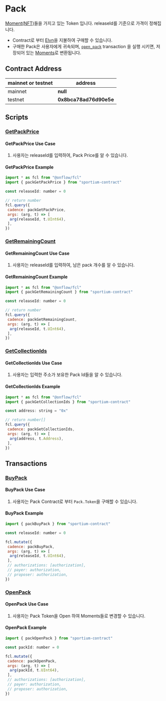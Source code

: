 # Pack

[Moment(NFT)](./Moment.md)들을 가지고 있는 Token 입니다. releaseId를 기준으로 가격이 정해집니다.

- Contract로 부터 [Elvn](./Elvn.md)을 지불하여 구매할 수 있습니다.
- 구매한 Pack은 사용자에게 귀속되며, [`open_pack`](../../transactions/pack/open_pack.cdc) transaction 을 실행 시키면, 저장되어 있는 [Moments](./Moments.md)로 변환됩니다.

## Contract Address

| mainnet or testnet | address |
| -- | -- |
| mainnet | **null** |
| testnet | **0x8bca78ad76d90e5e** |

## Scripts

### [GetPackPrice](../../scripts/pack/get_pack_price.cdc)

#### GetPackPrice Use Case

1. 사용자는 releaseId를 입력하여, Pack Price를 알 수 있습니다.

#### GetPackPrice Example

```javascript
import * as fcl from "@onflow/fcl"
import { packGetPackPrice } from "sportium-contract"

const releaseId: number = 0

// return number
fcl.query({
 cadence: packGetPackPrice,
 args: (arg, t) => [
  arg(releaseId, t.UInt64),
 ],
})
```

### [GetRemainingCount](../../scripts/pack/get_remaining_count.cdc)

#### GetRemainingCount Use Case

1. 사용자는 releaseId를 입력하여, 남은 pack 개수를 알 수 있습니다.

#### GetRemainingCount Example

```javascript
import * as fcl from "@onflow/fcl"
import { packGetRemainingCount } from "sportium-contract"

const releaseId: number = 0

// return number
fcl.query({
 cadence: packGetRemainingCount,
 args: (arg, t) => [
  arg(releaseId, t.UInt64),
 ],
})
```

### [GetCollectionIds](../../scripts/pack/get_collection_ids.cdc)

#### GetCollectionIds Use Case

1. 사용자는 입력한 주소가 보유한 Pack Id들을 알 수 있습니다.

#### GetCollectionIds Example

```javascript
import * as fcl from "@onflow/fcl"
import { packGetCollectionIds } from "sportium-contract"

const address: string = "0x"

// return number[]
fcl.query({
 cadence: packGetCollectionIds,
 args: (arg, t) => [
  arg(address, t.Address),
 ],
})
```

## Transactions

### [BuyPack](../../transactions/pack/add_pack.cdc)

#### BuyPack Use Case

1. 사용자는 Pack Contract로 부터 `Pack.Token`을 구매할 수 있습니다.

#### BuyPack Example

```javascript
import { packBuyPack } from "sportium-contract"

const releaseId: number = 0

fcl.mutate({
 cadence: packBuyPack,
 args: (arg, t) => [
  arg(releaseId, t.UInt64),
 ],
 // authorizations: [authorization],
 // payer: authorization,
 // proposer: authorization,
})
```

### [OpenPack](../../transactions/pack/open_pack.cdc)

#### OpenPack Use Case

1. 사용자는 Pack Token을 Open 하여 Moments들로 변경할 수 있습니다.

#### OpenPack Example

```javascript
import { packOpenPack } from "sportium-contract"

const packId: number = 0

fcl.mutate({
 cadence: packOpenPack,
 args: (arg, t) => [
  arg(packId, t.UInt64),
 ],
 // authorizations: [authorization],
 // payer: authorization,
 // proposer: authorization,
})
```
